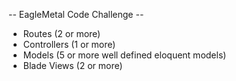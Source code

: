 -- EagleMetal Code Challenge --
* Routes (2 or more)
* Controllers (1 or more)
* Models (5 or more well defined eloquent models)
* Blade Views (2 or more)